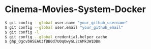 # Cinema-Movies-System-Docker

```bash
$ git config --global user.name "your_github_username"
$ git config --global user.email "your_github_email"
$ git config -l
$ git config --global credential.helper cache
$ 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
```
